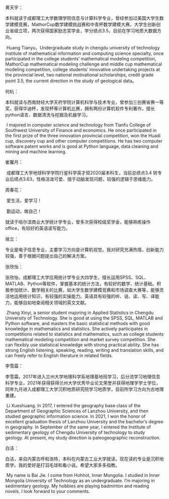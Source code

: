 黄天宇：

​ 本科就读于成都理工大学数理学院信息与计算科学专业，曾经参加过美国大学生数学建模竞赛，MathorCup数学建模挑战赛和中青杯数学建模大赛，大学生创新创业省级立项，两次获得国家励志奖学金，学分绩点3.5，目前在学习地质大数据方向，

​ Huang Tianyu，Undergraduate study in chengdu university of technology institute of mathematical information and computing science specialty, once participated in the college students’ mathematical modeling competition, MathorCup mathematical modeling challenge and middle cup mathematical modeling competition, college students’ innovative undertaking projects at the provincial level, two national motivational scholarships, credit grade point 3.5, the current direction in the study of geological data。

何杭：

​ 本科就读与西南财经大学天府学院计算机科学与技术专业，曾参加三创赛省赛一等奖，获得华迪杯，发现杯等计算机比赛，拥有两份计算机软件专利著作，擅长python语言、数据清洗与挖掘及机器学习。

​ I majored in computer science and technology from Tianfu College of Southwest University of Finance and economics. He once participated in the first prize of the three innovation provincial competition, won the Huadi cup, discovery cup and other computer competitions. He has two computer software patent works and is good at Python language, data cleaning and mining and machine learning.

崔馨月：

​ 成都理工大学地球科学学院行星科学英才班2020届本科生，当前总绩点3.4 转专业后绩点3.63，性格活泼可爱、擅于动脑发现问题，较强的逻辑于思维能力。

周春花：

​ 爱生活，爱学习！

​ 勤运动，做自己！

​ 就读于哈尔滨商业大学统计学专业，曾多次获得校级奖学金，能够熟练操作office，有较好的英语读写能力。

侯立：

​ 专业是电子信息专业，主要学习方向是计算机视觉。我对研究充满热情，创新能力较强，善于根据问题提出自己的解决方案。

张欣怡：

​ 张欣怡，成都理工大学应用统计学专业大四学生，擅长运用SPSS、SQL、MATLAB、Python等软件，掌握基本的统计方法，有较好的数学、统计基础。积极参加统计、数学相关的比赛，如大学生数学建模竞赛和市场调查大赛等，能够灵活地运用统计知识，有较强的实操能力。英语具有较强的听、说、读、写、译能力，能够自如地查阅相关领域的英文文献。

​ Zhang Xinyi, a senior student majoring in Applied Statistics in Chengdu University of Technology. She is good at using the SPSS, SQL, MATLAB and Python software, and masters the basic statistical methods with good knowledge in mathematics and statistics. She actively participates in competitions related to statistics and mathematics, such as college students mathematical modeling competition and market survey competition. She can flexibly use statistical knowledge with strong practical ability. She has strong English listening, speaking, reading, writing and translation skills, and can freely refer to English literature in related fields.

李雪霜：

​ 李雪霜，2017年进入兰州大学地理科学系地理基地班学习，后分流学习地理信息科学专业，2021年获得获得兰州大学优秀毕业论文荣誉并获得地理学学士学位，同年九月进入成都理工大学沉积地质研究院学习地质学，目前所学习方向为古地理重建。

​ Li Xueshuang. In 2017, I entered the geography base class of the Department of Geographic Sciences of Lanzhou University, and then studied geographic information science. In 2021, I won the honor of excellent graduation thesis of Lanzhou University and the bachelor’s degree in geography. In September of the same year, I entered the Institute of sedimentary geology of Chengdu University of technology to study geology. At present, my study direction is paleogeographic reconstruction.

白洁：

​ 白洁，来自内蒙古呼和浩特，本科在内蒙古工业大学就读。现在读的专业是沉积地质学。我的爱好是打羽毛球和看小说。希望大家多多指教。

​ My name is Bai Jie. I come from Hohhot, Inner Mongolia. I studied in Inner Mongolia University of Technology as an undergraduate. I’m majoring in sedimentary geology. My hobbies are playing badminton and reading novels. I look forward to your comments.
